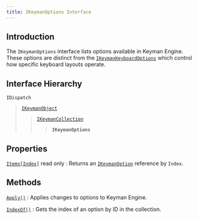 ```yaml
---
title: IKeymanOptions Interface
---
```


## Introduction

The `IKeymanOptions` interface lists options available in Keyman Engine.
These options are distinct from the
[`IKeymanKeyboardOptions`](../IKeymanKeyboardOptions) which control how
specific keyboard layouts operate.

## Interface Hierarchy

`IDispatch`  

> [`IKeymanObject`](../IKeymanObject)  
>
> > [`IKeymanCollection`](../IKeymanCollection)  
> >
> > > **`IKeymanOptions`**  

## Properties

[`Items[Index]`](Items) <span class="readonly">read only</span>
:   Returns an [`IKeymanOption`](../IKeymanOption) reference by `Index`.

## Methods

[`Apply()`](Apply)
:   Applies changes to options to Keyman Engine.

[`IndexOf()`](IndexOf)
:   Gets the index of an option by ID in the collection.
